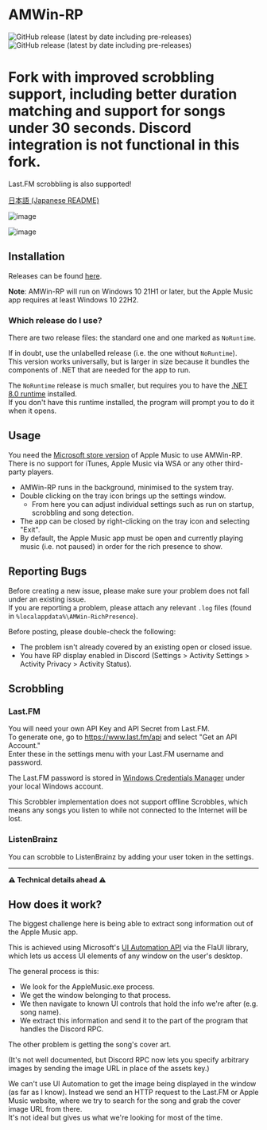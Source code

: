 # AMWin-RP
![GitHub release (latest by date including pre-releases)](https://img.shields.io/github/downloads-pre/PKBeam/AMWin-RP/total) ![GitHub release (latest by date including pre-releases)](https://img.shields.io/github/downloads-pre/PKBeam/AMWin-RP/latest/total)  



# Fork with improved scrobbling support, including better duration matching and support for songs under 30 seconds. Discord integration is not functional in this fork.
Last.FM scrobbling is also supported!

[日本語 (Japanese README)](https://github.com/PKBeam/AMWin-RP/blob/master/README-JA.md)

![image](https://github.com/PKBeam/AMWin-RP/assets/18737124/dcc7dfa6-5504-4556-b62a-ab67cb0b0951)

![image](https://github.com/PKBeam/AMWin-RP/assets/18737124/34e87ee6-b30a-4d1c-9fe2-70af0d7bd7f8)

## Installation

Releases can be found [here](https://github.com/PKBeam/AMWin-RP/releases).

**Note**: AMWin-RP will run on Windows 10 21H1 or later, but the Apple Music app requires at least Windows 10 22H2. 

### Which release do I use?
There are two release files: the standard one and one marked as `NoRuntime`.

If in doubt, use the unlabelled release (i.e. the one without `NoRuntime`).  
This version works universally, but is larger in size because it bundles the components of .NET that are needed for the app to run.

The `NoRuntime` release is much smaller, but requires you to have the [.NET 8.0 runtime](https://dotnet.microsoft.com/en-us/download/dotnet/8.0) installed.  
If you don't have this runtime installed, the program will prompt you to do it when it opens.

## Usage
You need the [Microsoft store version](https://apps.microsoft.com/detail/9PFHDD62MXS1) of Apple Music to use AMWin-RP.  
There is no support for iTunes, Apple Music via WSA or any other third-party players.

- AMWin-RP runs in the background, minimised to the system tray.  
- Double clicking on the tray icon brings up the settings window.
  - From here you can adjust individual settings such as run on startup, scrobbling and song detection.  
- The app can be closed by right-clicking on the tray icon and selecting "Exit".  
- By default, the Apple Music app must be open and currently playing music (i.e. not paused) in order for the rich presence to show.  

## Reporting Bugs
Before creating a new issue, please make sure your problem does not fall under an existing issue.  
If you are reporting a problem, please attach any relevant `.log` files (found in `%localappdata%\AMWin-RichPresence`).

Before posting, please double-check the following:
- The problem isn't already covered by an existing open or closed issue.
- You have RP display enabled in Discord (Settings > Activity Settings > Activity Privacy > Activity Status).

## Scrobbling
### Last.FM
You will need your own API Key and API Secret from Last.FM.  
To generate one, go to https://www.last.fm/api and select "Get an API Account."  
Enter these in the settings menu with your Last.FM username and password.

The Last.FM password is stored in [Windows Credentials Manager](https://support.microsoft.com/en-us/windows/accessing-credential-manager-1b5c916a-6a16-889f-8581-fc16e8165ac0) under your local Windows account.

This Scrobbler implementation does not support offline Scrobbles, which means any songs you listen to while not connected to the Internet will be lost.

### ListenBrainz 
You can scrobble to ListenBrainz by adding your user token in the settings.

<hr/>

**⚠️ Technical details ahead ⚠️**

## How does it work?
The biggest challenge here is being able to extract song information out of the Apple Music app.

This is achieved using Microsoft's [UI Automation API](https://learn.microsoft.com/en-us/windows/win32/winauto/windows-automation-api-overview) via the FlaUI library, which lets us access UI elements of any window on the user's desktop.

The general process is this:
- We look for the AppleMusic.exe process.
- We get the window belonging to that process.
- We then navigate to known UI controls that hold the info we're after (e.g. song name).
- We extract this information and send it to the part of the program that handles the Discord RPC.

The other problem is getting the song's cover art.  

(It's not well documented, but Discord RPC now lets you specify arbitrary images by sending the image URL in place of the assets key.)  

We can't use UI Automation to get the image being displayed in the window (as far as I know). Instead we send an HTTP request to the Last.FM or Apple Music website, where we try to search for the song and grab the cover image URL from there.  
It's not ideal but gives us what we're looking for most of the time.
